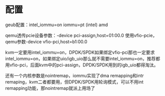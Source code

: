 # 配置

geub配置：intel_iommu=on iommu=pt (intel)  amd


qemu透传pcie设备参数：-device pci-assign,host=01:00.0
使用vfio-pcie，qemu参数-device vfio-pci,host=b1:00.0

kvm一定要用intel_iommu=on，DPDK/SPDK如果绑定vfio-pci那也一定要求intel_iommu=on，如果绑定uio/igb_uio那么就不需要intel_iommu=on，推荐都用vfio-pci，后面kvm中的pci-assign，DPDK/SPDK用到的igb_uio都得淘汰。

还有一个内核参数是nointremap，iommu实现了dma remapping和intr remaping，kvm二者都要用，但DPDK/SPDK用轮询模式，可以不用int remapping功能，那nointremap就派上用场了